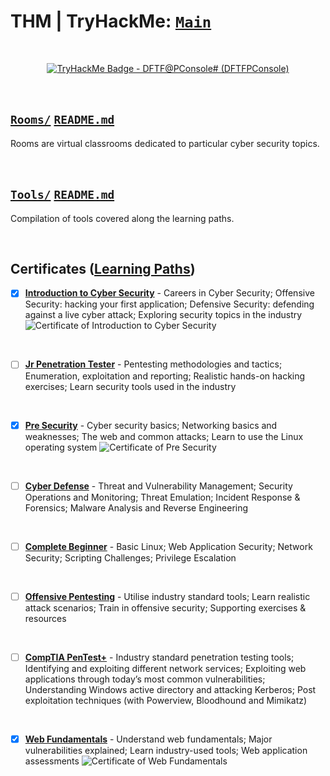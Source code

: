 # THM | TryHackMe: [`Main`](README.md)

<br>

<p align="center">
	<a href="https://tryhackme.com/p/DFTFPConsole" target="_blank" rel="noopener noreferrer">
		<img src="https://tryhackme-badges.s3.amazonaws.com/DFTFPConsole.png" alt="TryHackMe Badge - DFTF@PConsole# (DFTFPConsole)"/>
	</a>
</p>


<br>

## [`Rooms/`](Rooms/) [`README.md`](Rooms/README.md)

Rooms are virtual classrooms dedicated to particular cyber security topics.


<br>

## [`Tools/`](Tools/) [`README.md`](Tools/README.md)

Compilation of tools covered along the learning paths.


<br>

## Certificates ([Learning Paths](https://tryhackme.com/paths))

- [x] [**Introduction to Cyber Security**](https://tryhackme.com/path/outline/introtocyber) - Careers in Cyber Security; Offensive Security: hacking your first application; Defensive Security: defending against a live cyber attack; Exploring security topics in the industry
![Certificate of Introduction to Cyber Security](https://tryhackme-certificates.s3-eu-west-1.amazonaws.com/THM-YJRDBXJTKN.png)

<br />

- [ ] [**Jr Penetration Tester**](https://tryhackme.com/path/outline/jrpenetrationtester) - Pentesting methodologies and tactics; Enumeration, exploitation and reporting; Realistic hands-on hacking exercises; Learn security tools used in the industry
<!-- ![Certificate of Jr Penetration Tester]() -->

<br />

- [x] [**Pre Security**](https://tryhackme.com/path/outline/presecurity) - Cyber security basics; Networking basics and weaknesses; The web and common attacks; Learn to use the Linux operating system
![Certificate of Pre Security](https://tryhackme-certificates.s3-eu-west-1.amazonaws.com/THM-HKJCNRVGLE.png)

<br />

- [ ] [**Cyber Defense**](https://tryhackme.com/path/outline/blueteam) - Threat and Vulnerability Management; Security Operations and Monitoring; Threat Emulation; Incident Response & Forensics; Malware Analysis and Reverse Engineering
<!-- ![Certificate of Cyber Defense]() -->

<br />

- [ ] [**Complete Beginner**](https://tryhackme.com/path/outline/beginner) - Basic Linux; Web Application Security; Network Security; Scripting Challenges; Privilege Escalation
<!-- ![Certificate of Complete Beginner]() -->

<br />

- [ ] [**Offensive Pentesting**](https://tryhackme.com/path/outline/pentesting) - Utilise industry standard tools; Learn realistic attack scenarios; Train in offensive security; Supporting exercises & resources
<!-- ![Certificate of Offensive Pentesting]() -->

<br />

- [ ] [**CompTIA PenTest+**](https://tryhackme.com/path/outline/pentestplus) - Industry standard penetration testing tools; Identifying and exploiting different network services; Exploiting web applications through today’s most common vulnerabilities; Understanding Windows active directory and attacking Kerberos; Post exploitation techniques (with Powerview, Bloodhound and Mimikatz)
<!-- ![Certificate of CompTIA PenTest+]() -->

<br />

- [x] [**Web Fundamentals**](https://tryhackme.com/path/outline/web) - Understand web fundamentals; Major vulnerabilities explained; Learn industry-used tools; Web application assessments
![Certificate of Web Fundamentals](https://tryhackme-certificates.s3-eu-west-1.amazonaws.com/THM-GJLY9INGPW.png)


